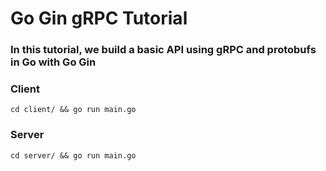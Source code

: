 # Go Gin gRPC Tutorial

### In this tutorial, we build a basic API using gRPC and protobufs in Go with Go Gin

### Client

```
cd client/ && go run main.go
```

### Server

```
cd server/ && go run main.go
```
